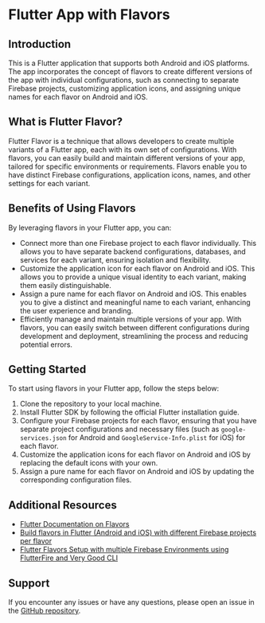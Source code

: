<!DOCTYPE html>
<html>

<body>
  <h1>Flutter App with Flavors</h1>
  
  <h2>Introduction</h2>
  <p>
    This is a Flutter application that supports both Android and iOS platforms. The app incorporates the concept of flavors to create different versions of the app with individual configurations, such as connecting to separate Firebase projects, customizing application icons, and assigning unique names for each flavor on Android and iOS.
  </p>
  
  <h2>What is Flutter Flavor?</h2>
  <p>
    Flutter Flavor is a technique that allows developers to create multiple variants of a Flutter app, each with its own set of configurations. With flavors, you can easily build and maintain different versions of your app, tailored for specific environments or requirements. Flavors enable you to have distinct Firebase configurations, application icons, names, and other settings for each variant.
  </p>
  
  <h2>Benefits of Using Flavors</h2>
  <p>By leveraging flavors in your Flutter app, you can:</p>
  <ul>
    <li>Connect more than one Firebase project to each flavor individually. This allows you to have separate backend configurations, databases, and services for each variant, ensuring isolation and flexibility.</li>
    <li>Customize the application icon for each flavor on Android and iOS. This allows you to provide a unique visual identity to each variant, making them easily distinguishable.</li>
    <li>Assign a pure name for each flavor on Android and iOS. This enables you to give a distinct and meaningful name to each variant, enhancing the user experience and branding.</li>
    <li>Efficiently manage and maintain multiple versions of your app. With flavors, you can easily switch between different configurations during development and deployment, streamlining the process and reducing potential errors.</li>
  </ul>
  
  <h2>Getting Started</h2>
  <p>
    To start using flavors in your Flutter app, follow the steps below:</p>
  <ol>
    <li>Clone the repository to your local machine.</li>
    <li>Install Flutter SDK by following the official Flutter installation guide.</li>
    <li>Configure your Firebase projects for each flavor, ensuring that you have separate project configurations and necessary files (such as <code>google-services.json</code> for Android and <code>GoogleService-Info.plist</code> for iOS) for each flavor.</li>
    <li>Customize the application icons for each flavor on Android and iOS by replacing the default icons with your own.</li>
    <li>Assign a pure name for each flavor on Android and iOS by updating the corresponding configuration files.</li>
  </ol>
  
  <h2>Additional Resources</h2>
  <ul>
    <li><a href="https://flutter.dev/docs/deployment/flavors">Flutter Documentation on Flavors</a></li>
    <li><a href="https://medium.com/@animeshjain/build-flavors-in-flutter-android-and-ios-with-different-firebase-projects-per-flavor-27c5c5dac10b">Build flavors in Flutter (Android and iOS) with different Firebase projects per flavor</a></li>
    <li><a href="https://codewithandrea.com/articles/flutter-flavors-for-firebase-apps/">Flutter Flavors Setup with multiple Firebase Environments using FlutterFire and Very Good CLI</a></li>
  </ul>
  
  <h2>Support</h2>
  <p>If you encounter any issues or have any questions, please open an issue in the <a href="https://github.com/your-repo-name/issues">GitHub repository</a>.</p>
  
</body>
</html>
